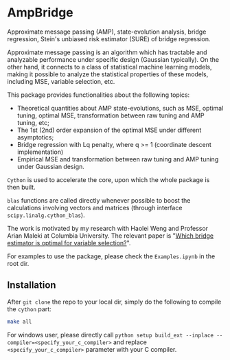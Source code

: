 # AmpBridge
Approximate message passing (AMP), state-evolution analysis, bridge regression,
Stein's unbiased risk estimator (SURE) of bridge regression.

Approximate message passing is an algorithm which has tractable and analyzable
performance under specific design (Gaussian typically). On the other hand, it connects to a class of statistical machine learning models, making it possible to analyze the statistical properties of these models, including MSE, variable selection, etc.

This package provides functionalities about the following topics:
* Theoretical quantities about AMP state-evolutions, such as MSE, optimal tuning,
  optimal MSE, transformation between raw tuning and AMP tuning, etc;
* The 1st (2nd) order expansion of the optimal MSE under different asymptotics;
* Bridge regression with Lq penalty, where q >= 1 (coordinate descent implementation)
* Empirical MSE and transformation between raw tuning and AMP tuning under Gaussian
  design.

`Cython` is used to accelerate the core, upon which the whole package is then built.

`blas` functions are called directly whenever possible to boost the
calculations involving vectors and matrices (through interface `scipy.linalg.cython_blas`).

The work is motivated by my research with Haolei Weng and Professor Arian Maleki at Columbia University. The relevant paper is "[Which bridge estimator is optimal for variable selection?](http://arxiv.org/abs/1705.08617)". 

For examples to use the package, please check the `Examples.ipynb` in the root dir.

## Installation
After `git clone` the repo to your local dir, simply do the following to compile the
`cython` part:
```bash
make all
```
For windows user, please directly call `python setup build_ext --inplace --compiler=<specify_your_c_compiler>` and replace `<specify_your_c_compiler>` parameter with your C compiler.
